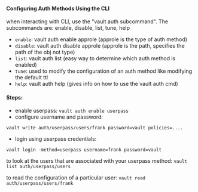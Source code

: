 #### Configuring Auth Methods Using the CLI
when interacting with CLI, use the "vault auth subcommand". The subcommands are: enable, disable, list, tune, help
- `enable`: vault auth enable approle (approle is the type of auth method)
- `disable`: vault auth disable approle (approle is the path, specifies the path of the obj not type)
- `list`: vault auth list (easy way to determine which auth method is enabled)
- `tune`: used to modify the configuration of an auth method like modifying the default ttl
- `help`: vault auth help (gives info on how to use the vault auth cmd)

#### Steps:
- enable userpass: `vault auth enable userpass`
- configure username and password: 
```
vault write auth/userpass/users/frank password=vault policies=....
```
- login using userpass credentials: 
```
vault login -method=userpass username=frank password=vault
```

to look at the users that are associated with your userpass method: 
`vault list auth/userpass/users`

to read the configuration of a particular user: `vault read auth/userpass/users/frank`

